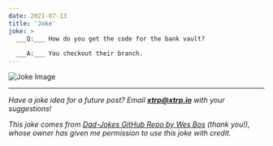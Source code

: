 ```yaml
---
date: 2021-07-13
title: 'Joke'
joke: >
  ___Q:___ How do you get the code for the bank vault?
  
  ___A:___ You checkout their branch.
---
```


![Joke Image](https://private.xtrp.io/projects/DailyDeveloperJokes/public_image_server/images/5e125880f2f70.png)

---
*Have a joke idea for a future post? Email **[xtrp@xtrp.io](mailto:xtrp@xtrp.io)** with your suggestions!*

*This joke comes from [Dad-Jokes GitHub Repo by Wes Bos](https://github.com/wesbos/dad-jokes) (thank you!), whose owner has given me permission to use this joke with credit.*

<!-- 
Joke text:
**Q:** How do you get the code for the bank vault?

**A:** You checkout their branch.
 -->

